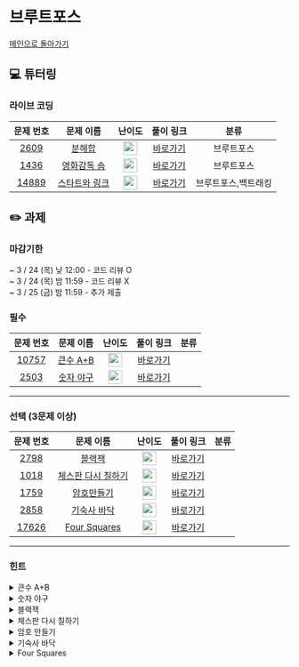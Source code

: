 # 브루트포스 

[메인으로 돌아가기](https://github.com/Altu-Bitu-2/Notice)

## 💻 튜터링

### 라이브 코딩

|문제 번호|문제 이름|난이도|풀이 링크|분류|
| :-----: | :-----: | :-----: | :-----: | :-----: |
|<a href="https://www.acmicpc.net/problem/2231" target="_blank">2609</a>|<a href="https://www.acmicpc.net/problem/2231" target="_blank">분해합</a>|<img height="25px" width="25px" src="https://static.solved.ac/tier_small/4.svg"/>|[바로가기](https://github.com/Altu-Bitu-2/Notice/blob/main/03%EC%9B%94%2018%EC%9D%BC%20-%20%EB%B8%8C%EB%A3%A8%ED%8A%B8%ED%8F%AC%EC%8A%A4/%EB%9D%BC%EC%9D%B4%EB%B8%8C%EC%BD%94%EB%94%A9/2231.cpp)| 브루트포스|
|<a href="https://www.acmicpc.net/problem/1436" target="_blank">1436</a>|<a href="https://www.acmicpc.net/problem/1436" target="_blank">영화감독 숌</a>|<img height="25px" width="25px" src="https://static.solved.ac/tier_small/8.svg"/>|[바로가기](https://github.com/Altu-Bitu-2/Notice/blob/main/03%EC%9B%94%2018%EC%9D%BC%20-%20%EB%B8%8C%EB%A3%A8%ED%8A%B8%ED%8F%AC%EC%8A%A4/%EB%9D%BC%EC%9D%B4%EB%B8%8C%EC%BD%94%EB%94%A9/1436.cpp)|브루트포스|
|<a href="https://www.acmicpc.net/problem/14889" target="_blank">14889</a>|<a href="https://www.acmicpc.net/problem/14889" target="_blank">스타트와 링크</a>|<img height="25px" width="25px" src="https://static.solved.ac/tier_small/9.svg"/>|[바로가기](https://github.com/Altu-Bitu-2/Notice/blob/main/03%EC%9B%94%2018%EC%9D%BC%20-%20%EB%B8%8C%EB%A3%A8%ED%8A%B8%ED%8F%AC%EC%8A%A4/%EB%9D%BC%EC%9D%B4%EB%B8%8C%EC%BD%94%EB%94%A9/14889.cpp)|브루트포스,백트래킹|

## ✏️ 과제
### 마감기한
~ 3 / 24 (목) 낮 12:00 - 코드 리뷰 O </br>
~ 3 / 24 (목) 밤 11:59 - 코드 리뷰 X </br>
~ 3 / 25 (금) 밤 11:59 - 추가 제출 </br>

### 필수

|문제 번호|문제 이름|난이도|풀이 링크|분류|
| :-----: | :-----: | :-----: | :-----: | :-----: |
|<a href="https://www.acmicpc.net/problem/10757" target="_blank">10757</a>|<a href="https://www.acmicpc.net/problem/10757" target="_blank">큰수 A+B</a>|<img height="25px" width="25px" src="https://static.solved.ac/tier_small/1.svg"/>|[바로가기]()||
|<a href="https://www.acmicpc.net/problem/2503" target="_blank">2503</a>|<a href="https://www.acmicpc.net/problem/2503" target="_blank">숫자 야구</a>|<img height="25px" width="25px" src="https://static.solved.ac/tier_small/7.svg"/>|[바로가기]()||

---

### 선택 (3문제 이상)

|문제 번호|문제 이름|난이도|풀이 링크|분류|
| :-----: | :-----: | :-----: | :-----: | :-----: |
|<a href="https://www.acmicpc.net/problem/2798" target="_blank">2798</a>|<a href="https://www.acmicpc.net/problem/2798" target="_blank">블랙잭</a>|<img height="25px" width="25px" src="https://static.solved.ac/tier_small/4.svg"/>|[바로가기]()||
|<a href="https://www.acmicpc.net/problem/1018" target="_blank">1018</a>|<a href="https://www.acmicpc.net/problem/1018" target="_blank">체스판 다시 칠하기</a>|<img height="25px" width="25px" src="https://static.solved.ac/tier_small/6.svg"/>|[바로가기]()||
|<a href="https://www.acmicpc.net/problem/1759" target="_blank">1759</a>|<a href="https://www.acmicpc.net/problem/1759" target="_blank">암호만들기</a>|<img height="25px" width="25px" src="https://static.solved.ac/tier_small/11.svg"/>|[바로가기]()||
|<a href="https://www.acmicpc.net/problem/2858" target="_blank">2858</a>|<a href="https://www.acmicpc.net/problem/2858" target="_blank">기숙사 바닥</a>|<img height="25px" width="25px" src="https://static.solved.ac/tier_small/4.svg"/>|[바로가기]()||
|<a href="https://www.acmicpc.net/problem/17626" target="_blank">17626</a>|<a href="https://www.acmicpc.net/problem/17626" target="_blank">Four Squares</a>|<img height="25px" width="25px" src="https://static.solved.ac/tier_small/7.svg"/>|[바로가기]()||


---

### 힌트



<details>
<summary>큰수 A+B</summary>
<div markdown="1">
&nbsp;&nbsp;&nbsp;&nbsp;
그냥 더하기엔 숫자가 너무 커요. 손 풀이로 덧셈하는 과정을 생각해보세요! 이 과정을 구현하려면 숫자를 한 자리씩 쪼개야겠네요. !Python 사용 필독! print(a+b) 하지 말고 꼭 직접 구현해주세요!
</div>
</details>

<details>
<summary>숫자 야구</summary>
<div markdown="1">
&nbsp;&nbsp;&nbsp;&nbsp;
서로 다른 세 자리 수 중에 최대 수는 무엇이죠? 모든 경우를 다 해봐도 좋겠어요. 0은 사용하지 않는다는 걸 주의해야 해요.
</div>
</details>

<details>
<summary>블랙잭</summary>
<div markdown="1">
&nbsp;&nbsp;&nbsp;&nbsp;
M을 '넘지 않으면서' 가장 가까운 수를 찾아야 해요.
</div>
</details>

<details>
<summary>체스판 다시 칠하기</summary>
<div markdown="1">
&nbsp;&nbsp;&nbsp;&nbsp;
가능한 체스판의 모양은 이미 정해져 있어요. 두가지 경우는 색이 정확히 반전됩니다.
</div>
</details>

<details>
<summary>암호 만들기</summary>
<div markdown="1">
&nbsp;&nbsp;&nbsp;&nbsp;
알파벳의 수가 최대 15로 크지 않아요. 추가로 암호를 오름차순으로 만드려면, 사전 작업이 필요할거 같아요.
</div>
</details>

<details>
<summary>기숙사 바닥</summary>
<div markdown="1">
&nbsp;&nbsp;&nbsp;&nbsp;
빨간 타일과 갈색 타일의 개수를 합치면 타일의 무엇(수학 관련)과 같죠? 그리고 그 합이 그렇게 크진 않은 것 같아요.
</div>
</details>

<details>
<summary>Four Squares</summary>
<div markdown="1">
&nbsp;&nbsp;&nbsp;&nbsp;
라그랑주는 1770년에 모든 자연수는 넷 혹은 그 이하의 제곱수의 합으로 표현할 수 있다고 '증명'하였다. 답의 범위는 정해져 있어요.
</div>
</details>

